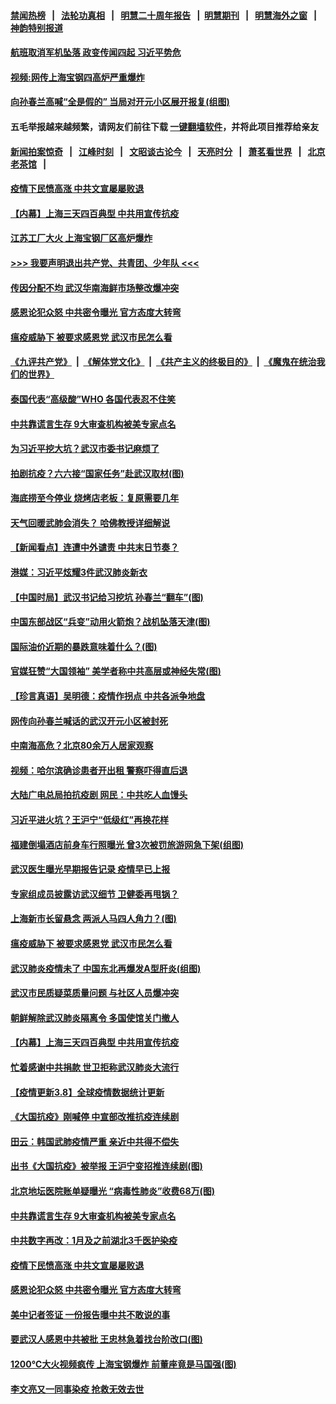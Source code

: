 #### [禁闻热榜](热点新闻.md?=0)  &nbsp;&nbsp;|&nbsp;&nbsp; [法轮功真相](https://github.com/gfw-breaker/truth/blob/master/README.md?=0) &nbsp;&nbsp;|&nbsp;&nbsp; [明慧二十周年报告](https://github.com/gfw-breaker/mh-reports/blob/master/README.md?=0) &nbsp;&nbsp;|&nbsp;&nbsp;[明慧期刊](https://github.com/gfw-breaker/mh-qikan) &nbsp;&nbsp;|&nbsp;&nbsp; [明慧海外之窗](https://github.com/gfw-breaker/mh-news/blob/master/README.md?=0) &nbsp;&nbsp;|&nbsp;&nbsp; [神韵特别报道](https://github.com/gfw-breaker/mh-news/blob/master/shenyun.md?=0)
#### [ 航班取消军机坠落 政变传闻四起 习近平势危](https://github.com/gfw-breaker/banned-news/blob/master/pages/nsc413/n11925467.md)
#### [ 视频:网传上海宝钢四高炉严重爆炸](https://github.com/gfw-breaker/banned-news/blob/master/pages/p1/925542.md)
#### [ 向孙春兰高喊“全是假的” 当局对开元小区展开报复(组图)](https://github.com/gfw-breaker/banned-news/blob/master/pages/p1/925541.md)
#### 五毛举报越来越频繁，请网友们前往下载 [一键翻墙软件](https://github.com/gfw-breaker/ssr-accounts)，并将此项目推荐给亲友
#### [新闻拍案惊奇](https://github.com/gfw-breaker/banned-news/blob/master/pages/link4.md) &nbsp;&nbsp;|&nbsp;&nbsp; [江峰时刻](https://github.com/gfw-breaker/banned-news/blob/master/pages/link4.md) &nbsp;&nbsp;|&nbsp;&nbsp; [文昭谈古论今](https://github.com/gfw-breaker/banned-news/blob/master/pages/link4.md) &nbsp;&nbsp;|&nbsp;&nbsp; [天亮时分](https://github.com/gfw-breaker/banned-news/blob/master/pages/link4.md) &nbsp;&nbsp;|&nbsp;&nbsp; [萧茗看世界](https://github.com/gfw-breaker/banned-news/blob/master/pages/link4.md) &nbsp;&nbsp;|&nbsp;&nbsp; [北京老茶馆](https://github.com/gfw-breaker/banned-news/blob/master/pages/link4.md) &nbsp;&nbsp;|&nbsp;&nbsp; 
#### [ 疫情下民愤高涨 中共文宣屡屡败退](https://github.com/gfw-breaker/banned-news/blob/master/pages/nf4514/n11924861.md)
#### [ 【内幕】上海三天四百典型 中共用宣传抗疫](https://github.com/gfw-breaker/banned-news/blob/master/pages/nf4514/n11921802.md)
#### [ 江苏工厂大火 上海宝钢厂区高炉爆炸](https://github.com/gfw-breaker/banned-news/blob/master/pages/nsc413/n11925205.md)
#### [>>> 我要声明退出共产党、共青团、少年队 <<<](https://github.com/begood0513/goodnews/blob/master/quit/letter.md) 
#### [ 传因分配不均 武汉华南海鲜市场整改爆冲突](https://github.com/gfw-breaker/banned-news/blob/master/pages/nsc413/n11925140.md)
#### [ 感恩论犯众怒 中共密令曝光 官方态度大转弯](https://github.com/gfw-breaker/banned-news/blob/master/pages/nsc413/n11925865.md)
#### [ 瘟疫威胁下 被要求感恩党 武汉市民怎么看](https://github.com/gfw-breaker/banned-news/blob/master/pages/nf4514/n11925201.md)
#### [《九评共产党》](https://github.com/begood0513/9ping.md/blob/master/README.md) &nbsp;|&nbsp; [《解体党文化》](../../../../jtdwh.md/blob/master/README.md)  &nbsp;|&nbsp; [《共产主义的终极目的》](../../../../gczydzjmd.md/blob/master/README.md) &nbsp;|&nbsp; [《魔鬼在统治我们的世界》](../../../../mgztzwmdsj.md/blob/master/README.md) 
#### [ 泰国代表“高级酸”WHO 各国代表忍不住笑](https://github.com/gfw-breaker/banned-news/blob/master/pages/nsc413/n11924689.md)
#### [ 中共靠谎言生存 9大审查机构被美专家点名](https://github.com/gfw-breaker/banned-news/blob/master/pages/nf4514/n11925444.md)
#### [ 为习近平挖大坑？武汉市委书记麻烦了](https://github.com/gfw-breaker/banned-news/blob/master/pages/prog1138/a102795350.md)
#### [ 拍剧抗疫？六六接“国家任务”赴武汉取材(图)](https://github.com/gfw-breaker/banned-news/blob/master/pages/p1/925538.md)
#### [ 海底捞至今停业 烧烤店老板：复原需要几年](https://github.com/gfw-breaker/banned-news/blob/master/pages/nsc413/n11925550.md)
#### [ 天气回暖武肺会消失？ 哈佛教授详细解说](https://github.com/gfw-breaker/banned-news/blob/master/pages/nf4514/n11925747.md)
#### [ 【新闻看点】连遭中外谴责 中共末日节奏？](https://github.com/gfw-breaker/banned-news/blob/master/pages/nf4514/n11923402.md)
#### [ 港媒：习近平炫耀3件武汉肺炎新衣](https://github.com/gfw-breaker/banned-news/blob/master/pages/prog1138/a102795129.md)
#### [ 【中国时局】武汉书记给习挖坑 孙春兰“翻车”(图)](https://github.com/gfw-breaker/banned-news/blob/master/pages/p2/925522.md)
#### [ 中国东部战区“兵变”动用火箭炮？战机坠落天津(图)](https://github.com/gfw-breaker/banned-news/blob/master/pages/p1/925495.md)
#### [ 国际油价近期的暴跌意味着什么？(图)](https://github.com/gfw-breaker/banned-news/blob/master/pages/p5/925560.md)
#### [ 官媒狂赞“大国领袖” 美学者称中共高层或神经失常(图)](https://github.com/gfw-breaker/banned-news/blob/master/pages/p2/925605.md)
#### [ 【珍言真语】吴明德：疫情作拐点 中共各派争地盘](https://github.com/gfw-breaker/banned-news/blob/master/pages/nsc413/n11925299.md)
#### [ 网传向孙春兰喊话的武汉开元小区被封死](https://github.com/gfw-breaker/banned-news/blob/master/pages/nsc413/n11924963.md)
#### [ 中南海高危？北京80余万人居家观察](https://github.com/gfw-breaker/banned-news/blob/master/pages/prog1138/a102794177.md)
#### [ 视频：哈尔滨确诊患者开出租 警察吓得直后退](https://github.com/gfw-breaker/banned-news/blob/master/pages/nsc413/n11926591.md)
#### [ 大陆广电总局拍抗疫剧 网民：中共吃人血馒头](https://github.com/gfw-breaker/banned-news/blob/master/pages/nsc413/n11925131.md)
#### [ 习近平进火坑？王沪宁“低级红”再换花样](https://github.com/gfw-breaker/banned-news/blob/master/pages/prog1138/a102795306.md)
#### [ 福建倒塌酒店前身车行照曝光 曾3次被罚旅游网急下架(组图)](https://github.com/gfw-breaker/banned-news/blob/master/pages/p1/925540.md)
#### [ 武汉医生曝光早期报告记录 疫情早已上报](https://github.com/gfw-breaker/banned-news/blob/master/pages/nsc413/n11925562.md)
#### [ 专家组成员披露访武汉细节 卫健委再甩锅？](https://github.com/gfw-breaker/banned-news/blob/master/pages/nsc413/n11925454.md)
#### [ 上海新市长留悬念 两派人马四人角力？(图)](https://github.com/gfw-breaker/banned-news/blob/master/pages/p2/925529.md)
#### [ 瘟疫威胁下 被要求感恩党 武汉市民怎么看](https://github.com/gfw-breaker/banned-news/blob/master/pages/nsc413/n11925201.md)
#### [ 武汉肺炎疫情未了 中国东北再爆发A型肝炎(组图)](https://github.com/gfw-breaker/banned-news/blob/master/pages/p1/925530.md)
#### [ 武汉市民质疑菜质量问题 与社区人员爆冲突](https://github.com/gfw-breaker/banned-news/blob/master/pages/nsc413/n11926975.md)
#### [ 朝鲜解除武汉肺炎隔离令 多国使馆关门撤人](https://github.com/gfw-breaker/banned-news/blob/master/pages/nsc413/n11926849.md)
#### [ 【内幕】上海三天四百典型 中共用宣传抗疫](https://github.com/gfw-breaker/banned-news/blob/master/pages/nsc413/n11921802.md)
#### [ 忙着感谢中共捐款 世卫拒称武汉肺炎大流行](https://github.com/gfw-breaker/banned-news/blob/master/pages/nf4514/n11924807.md)
#### [ 【疫情更新3.8】全球疫情数据统计更新](https://github.com/gfw-breaker/banned-news/blob/master/pages/nf4514/n11923562.md)
#### [ 《大国抗疫》刚喊停 中宣部改推抗疫连续剧](https://github.com/gfw-breaker/banned-news/blob/master/pages/nsc413/n11925007.md)
#### [ 田云：韩国武肺疫情严重 亲近中共得不偿失](https://github.com/gfw-breaker/banned-news/blob/master/pages/nf4514/n11926564.md)
#### [ 出书《大国抗疫》被举报 王沪宁变招推连续剧(图)](https://github.com/gfw-breaker/banned-news/blob/master/pages/p2/925533.md)
#### [ 北京地坛医院账单疑曝光 “病毒性肺炎”收费68万(图)](https://github.com/gfw-breaker/banned-news/blob/master/pages/p1/925534.md)
#### [ 中共靠谎言生存 9大审查机构被美专家点名](https://github.com/gfw-breaker/banned-news/blob/master/pages/nsc413/n11925444.md)
#### [ 中共数字再改：1月及之前湖北3千医护染疫](https://github.com/gfw-breaker/banned-news/blob/master/pages/nsc413/n11925415.md)
#### [ 疫情下民愤高涨 中共文宣屡屡败退](https://github.com/gfw-breaker/banned-news/blob/master/pages/nsc413/n11924861.md)
#### [ 感恩论犯众怒 中共密令曝光 官方态度大转弯](https://github.com/gfw-breaker/banned-news/blob/master/pages/nf4514/n11925865.md)
#### [ 美中记者签证 一份报告曝中共不敢说的事](https://github.com/gfw-breaker/banned-news/blob/master/pages/nf4514/n11923242.md)
#### [ 要武汉人感恩中共被批 王忠林急着找台阶改口(图)](https://github.com/gfw-breaker/banned-news/blob/master/pages/p2/925594.md)
#### [ 1200℃大火视频疯传 上海宝钢爆炸 前董座竟是马国强(图)](https://github.com/gfw-breaker/banned-news/blob/master/pages/p1/925638.md)
#### [ 李文亮又一同事染疫 抢救无效去世](https://github.com/gfw-breaker/banned-news/blob/master/pages/nsc413/n11925933.md)
